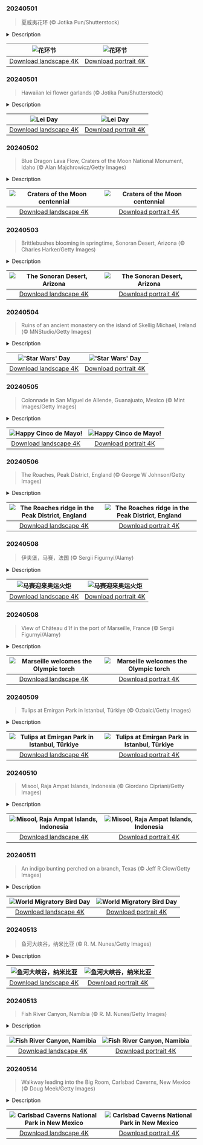 

### 20240501

> 夏威夷花环 (© Jotika Pun/Shutterstock)

<details>
<summary>Description</summary>

> 随着太阳缓缓升起，夏威夷迎来了五月的第一天。伴随着五颜六色的鲜花、迷人的香氛，花环节在一片欢声笑语中拉开了序幕。夏威夷花环是由各种花朵、叶子甚至贝壳制成的，对于岛上的原住民而言，这些花环承载着重要的文化意义。在很久以前，波利尼西亚人向东迁徙，穿过太平洋群岛，然后在公元1000年至1200年抵达夏威夷岛，为当地的原住民带来了代表爱、尊重和无处不在的“阿洛哈精神”的夏威夷花环。阿洛哈（aloha）是夏威夷原住民的问候语，意为“你好”，它代表着夏威夷岛民平和的生活态度，是一种强调个人思想与心灵协调的精神。花环节全天都有庆祝活动，包括游行、露天表演、花环制作比赛、草裙舞和美食盛宴。
> 
> 在夏威夷文化中，夏威夷花环还代表了文化的多样性，花环节也标志着亚裔美国人和太平洋岛民传统文化月的开始，人们会在这一天纪念亚太裔群体对美国的贡献。
> 
> 

</details>

| ![花环节](https://cn.bing.com/th?id=OHR.HawaiianLei_ZH-CN7857272499_UHD.jpg&pid=hp&w=400&h=224&rs=1&c=4) | ![花环节](https://cn.bing.com/th?id=OHR.HawaiianLei_ZH-CN7857272499_1080x1920.jpg&pid=hp&w=155&h=315&rs=1&c=4) |
|:---------:|:---------:|
| [Download landscape 4K](https://cn.bing.com/th?id=OHR.HawaiianLei_ZH-CN7857272499_UHD.jpg) | [Download portrait 4K](https://cn.bing.com/th?id=OHR.HawaiianLei_ZH-CN7857272499_1080x1920.jpg) |

### 20240501

> Hawaiian lei flower garlands (© Jotika Pun/Shutterstock)

<details>
<summary>Description</summary>

> As the first day of May dawns in Hawaii, Lei Day bursts forth in a riot of color, fragrance, and festivity. Leis are garlands crafted from flowers, leaves, and even shells, carrying significant cultural importance in Hawaiian culture. Leis were brought by the Polynesians as they migrated eastward through the Pacific Islands before reaching Hawaii between 1000 and 1200 CE. They represent love, respect, and the ever-present aloha spirit, described as 'the coordination of mind and heart within each person.' Lei Day is an all-day fiesta that includes parades, pageants, lei-making contests, hula dances, and feasts. It also marks the beginning of Asian American and Pacific Islander Heritage Month.
> 
> 
> 
> 

</details>

| ![Lei Day](https://cn.bing.com/th?id=OHR.HawaiianLei_EN-US6290126556_UHD.jpg&pid=hp&w=400&h=224&rs=1&c=4) | ![Lei Day](https://cn.bing.com/th?id=OHR.HawaiianLei_EN-US6290126556_1080x1920.jpg&pid=hp&w=155&h=315&rs=1&c=4) |
|:---------:|:---------:|
| [Download landscape 4K](https://cn.bing.com/th?id=OHR.HawaiianLei_EN-US6290126556_UHD.jpg) | [Download portrait 4K](https://cn.bing.com/th?id=OHR.HawaiianLei_EN-US6290126556_1080x1920.jpg) |

### 20240502

> Blue Dragon Lava Flow, Craters of the Moon National Monument, Idaho (© Alan Majchrowicz/Getty Images)

<details>
<summary>Description</summary>

> Buckle up, Earthlings, as you venture into an extraterrestrial realm right here on our planet! Surrounded by the rugged landscape of Idaho, Craters of the Moon National Monument and Preserve was born of the volcanic forces that shaped the region thousands of years ago. Visitors are greeted by vast lava fields, cinder cones, and spatter cones, spread across almost 54,000 acres. The Apollo 14 astronauts trained here, gaining insight into lunar conditions by exploring the volcanic geology of this surreal landscape.
> 
> Established on May 2, 1924 by President Calvin Coolidge, this natural wonder celebrates its 100th anniversary in 2024, marking a century of preservation and appreciation for its otherworldly beauty.
> 
> 

</details>

| ![Craters of the Moon centennial](https://cn.bing.com/th?id=OHR.CratersOfTheMoon_EN-US6516727783_UHD.jpg&pid=hp&w=400&h=224&rs=1&c=4) | ![Craters of the Moon centennial](https://cn.bing.com/th?id=OHR.CratersOfTheMoon_EN-US6516727783_1080x1920.jpg&pid=hp&w=155&h=315&rs=1&c=4) |
|:---------:|:---------:|
| [Download landscape 4K](https://cn.bing.com/th?id=OHR.CratersOfTheMoon_EN-US6516727783_UHD.jpg) | [Download portrait 4K](https://cn.bing.com/th?id=OHR.CratersOfTheMoon_EN-US6516727783_1080x1920.jpg) |

### 20240503

> Brittlebushes blooming in springtime, Sonoran Desert, Arizona (© Charles Harker/Getty Images)

<details>
<summary>Description</summary>

> Welcome to the Sonoran Desert, where life thrives despite the heat thanks to two seasons of rainfall. This subtropical desert spreads across parts of Mexico, California, and Arizona and is home to animals such as roadrunners, Gila monsters, and the Morafka's desert tortoise. Its rainy seasons are followed by the blossoming of colorful wildflowers such as the brittlebush, seen in today's image. These hardy shrubs are adapted to the dry seasons, with their silvery-gray leaves covered in fine hairs that help reduce water loss. Brittlebushes produce bright yellow flowers that bloom in clusters, adding splashes of color to the desert landscape. Another drought-loving desert flora is the saguaro cactus, which can live for over 150 years and grow up to 40 feet tall. The saguaro also provides food and shelter for desert species and is a sacred plant in the culture of the Tohono O'odham people.
> 
> 
> 
> 

</details>

| ![The Sonoran Desert, Arizona](https://cn.bing.com/th?id=OHR.SonoranSpring_EN-US9207877073_UHD.jpg&pid=hp&w=400&h=224&rs=1&c=4) | ![The Sonoran Desert, Arizona](https://cn.bing.com/th?id=OHR.SonoranSpring_EN-US9207877073_1080x1920.jpg&pid=hp&w=155&h=315&rs=1&c=4) |
|:---------:|:---------:|
| [Download landscape 4K](https://cn.bing.com/th?id=OHR.SonoranSpring_EN-US9207877073_UHD.jpg) | [Download portrait 4K](https://cn.bing.com/th?id=OHR.SonoranSpring_EN-US9207877073_1080x1920.jpg) |

### 20240504

> Ruins of an ancient monastery on the island of Skellig Michael, Ireland (© MNStudio/Getty Images)

<details>
<summary>Description</summary>

> May the Force be with you on May 4, adopted by 'Star Wars' fans as the day to celebrate their favorite franchise. Many will recognize Skellig Michael, the island on our homepage, as the location of scenes from the 'Star Wars' sequels, 'The Force Awakens' and 'The Last Jedi.' This UNESCO World Heritage Site appears in the movies as the planet Ahch-To, where Jedi master Luke Skywalker seeks refuge. Home to a 6th-century monastery with beehive huts and stone staircases, it also hosts a large seabird population that inspired the penguin-like porgs that roost on Ahch-To. Skellig Michael is about 7 miles off Ireland's southwestern coast, daily visitors are limited, and boat trips are canceled if it is too stormy. Still, the island attracts 'Star Wars' fans and others keen to see this ancient site, not so very far, far away.
> 
> 
> 
> 

</details>

| !['Star Wars' Day](https://cn.bing.com/th?id=OHR.JediMonastery_EN-US9398447907_UHD.jpg&pid=hp&w=400&h=224&rs=1&c=4) | !['Star Wars' Day](https://cn.bing.com/th?id=OHR.JediMonastery_EN-US9398447907_1080x1920.jpg&pid=hp&w=155&h=315&rs=1&c=4) |
|:---------:|:---------:|
| [Download landscape 4K](https://cn.bing.com/th?id=OHR.JediMonastery_EN-US9398447907_UHD.jpg) | [Download portrait 4K](https://cn.bing.com/th?id=OHR.JediMonastery_EN-US9398447907_1080x1920.jpg) |

### 20240505

> Colonnade in San Miguel de Allende, Guanajuato, Mexico (© Mint Images/Getty Images)

<details>
<summary>Description</summary>

> Today's homepage takes us to the Mexican city of San Miguel de Allende, to toast Cinco de Mayo, or 'Fifth of May.' Not to be confused with Mexico's Independence Day, Cinco de Mayo instead marks Mexico’s 1862 triumph over France at the Battle of Puebla. The holiday is observed in Mexico but has become popular in the US since the 1980s thanks to various advertising campaigns. Here it has evolved into a wider celebration of Mexican culture, whether it is food, history, art, or the colorful architecture of cities like San Miguel de Allende, established in the 16th century, a UNESCO World Heritage Site.
> 
> 
> 
> 

</details>

| ![Happy Cinco de Mayo!](https://cn.bing.com/th?id=OHR.SanMiguelAllende_EN-US9621237021_UHD.jpg&pid=hp&w=400&h=224&rs=1&c=4) | ![Happy Cinco de Mayo!](https://cn.bing.com/th?id=OHR.SanMiguelAllende_EN-US9621237021_1080x1920.jpg&pid=hp&w=155&h=315&rs=1&c=4) |
|:---------:|:---------:|
| [Download landscape 4K](https://cn.bing.com/th?id=OHR.SanMiguelAllende_EN-US9621237021_UHD.jpg) | [Download portrait 4K](https://cn.bing.com/th?id=OHR.SanMiguelAllende_EN-US9621237021_1080x1920.jpg) |

### 20240506

> The Roaches, Peak District, England (© George W Johnson/Getty Images)

<details>
<summary>Description</summary>

> In today's image, the sun encroaches on the Roaches, a rocky ridge in the Peak District, northern England. Its strange name comes from the French 'les roches,' which means 'the rocks.' Rising to a height of over 1,600 feet, the ridge is a popular destination for climbers and hikers in the Peak District National Park. It offers stunning views over the moorland and, if you're lucky, you may spot a wallaby! A number of these Australian marsupials escaped from a nearby private zoo in the 1930s, and there are still recorded sightings of the descendants of the original wallabies.
> 
> The Roaches is a protected habitat for other animals too; its blanket bogs and upland moorlands are home to a range of birds, including curlews, red grouse, tree pipits, and peregrine falcons. A very different sort of creature is said to live at the top of the ridge. Local legend has it that Doxey Pool—a small pond—is home to a malevolent mermaid who tempts people into the water.
> 
> 

</details>

| ![The Roaches ridge in the Peak District, England](https://cn.bing.com/th?id=OHR.TheRoachesPeakDistrict_EN-US9733115206_UHD.jpg&pid=hp&w=400&h=224&rs=1&c=4) | ![The Roaches ridge in the Peak District, England](https://cn.bing.com/th?id=OHR.TheRoachesPeakDistrict_EN-US9733115206_1080x1920.jpg&pid=hp&w=155&h=315&rs=1&c=4) |
|:---------:|:---------:|
| [Download landscape 4K](https://cn.bing.com/th?id=OHR.TheRoachesPeakDistrict_EN-US9733115206_UHD.jpg) | [Download portrait 4K](https://cn.bing.com/th?id=OHR.TheRoachesPeakDistrict_EN-US9733115206_1080x1920.jpg) |

### 20240508

> 伊夫堡，马赛，法国 (© Sergii Figurnyi/Alamy)

<details>
<summary>Description</summary>

> 准备好在法国马赛享受阳光和奥林匹克精神吧。马赛是一座充满活力的海滨城市，以其丰富的海洋遗产和文化多样性而闻名，是通往地中海的门户。今天，奥运火炬的到来点燃了这里期待奥运的热潮。作为连接现代奥运会与古希腊文化遗产的一个象征，奥运火炬于4月16日在希腊奥林匹亚点燃，奥运圣火就此开启环绕法国的旅程，直至抵达巴黎奥运会。夏季奥运会将于7月26日开幕，而马赛正在为举办奥运会帆船比赛做准备，这座城市充满活力，将传统与创新融为一体。
> 
> 在今天的图片中，我们可以从远处看到伊夫城堡，它作为大仲马作品《基督山伯爵》中的一个重要场景而闻名于世。这座建于16世纪的城堡屹立在蔚蓝的海水中，低声诉说着它作为文艺复兴时期堡垒、监狱以及文学缪斯女神的过去。
> 
> 

</details>

| ![马赛迎来奥运火炬](https://cn.bing.com/th?id=OHR.PortMarseille_ZH-CN3194394496_UHD.jpg&pid=hp&w=400&h=224&rs=1&c=4) | ![马赛迎来奥运火炬](https://cn.bing.com/th?id=OHR.PortMarseille_ZH-CN3194394496_1080x1920.jpg&pid=hp&w=155&h=315&rs=1&c=4) |
|:---------:|:---------:|
| [Download landscape 4K](https://cn.bing.com/th?id=OHR.PortMarseille_ZH-CN3194394496_UHD.jpg) | [Download portrait 4K](https://cn.bing.com/th?id=OHR.PortMarseille_ZH-CN3194394496_1080x1920.jpg) |

### 20240508

> View of Château d'If in the port of Marseille, France (© Sergii Figurnyi/Alamy)

<details>
<summary>Description</summary>

> Get ready to soak up the sun and Olympic spirit in Marseille, France. A coastal city rich in maritime heritage and cultural diversity, today it welcomes the arrival of the Olympic torch on French soil. The fire was lit in Olympia, Greece, on April 16. Symbolizing the link between the modern games and their ancient Greek heritage, the flame embarks on its journey around host nation France, ahead of the Paris Olympics. The Summer Olympics will begin on July 26. As Marseille prepares to host the Olympic sailing competition, the city pulsates with energy, blending tradition with innovation.
> 
> The Château d'If, seen from afar in today's image, featured in Alexandre Dumas' famous novel 'The Count of Monte Cristo.' Standing steadfast amidst the azure waters, the château, built in the 16th century, whispers tales of its past as a Renaissance fortress, prison, and literary muse.
> 
> 

</details>

| ![Marseille welcomes the Olympic torch](https://cn.bing.com/th?id=OHR.PortMarseille_EN-US0558123049_UHD.jpg&pid=hp&w=400&h=224&rs=1&c=4) | ![Marseille welcomes the Olympic torch](https://cn.bing.com/th?id=OHR.PortMarseille_EN-US0558123049_1080x1920.jpg&pid=hp&w=155&h=315&rs=1&c=4) |
|:---------:|:---------:|
| [Download landscape 4K](https://cn.bing.com/th?id=OHR.PortMarseille_EN-US0558123049_UHD.jpg) | [Download portrait 4K](https://cn.bing.com/th?id=OHR.PortMarseille_EN-US0558123049_1080x1920.jpg) |

### 20240509

> Tulips at Emirgan Park in Istanbul, Türkiye (© Ozbalci/Getty Images)

<details>
<summary>Description</summary>

> There's something to be said about the allure of a bed of colorful tulips. Originating from Central Asia, these bulbous plants are beloved worldwide, from the gardens of Mount Vernon, Washington, to the parks and avenues of Istanbul, Türkiye. But tulips are more than just decorative flowers. They represent love, life, beauty, and passion in various traditions and are often depicted in art as a symbol of rebirth or youth.
> 
> Emirgan Park in Istanbul celebrates tulips in all their glory, as the city hosts its annual tulip festival. The park boasts a dazzling variety of these flowers that paint the landscape with a kaleidoscope of colors. It is also home to more than 120 species of rare plants and trees, with gorgeous views of the Bosporus strait.
> 
> 

</details>

| ![Tulips at Emirgan Park in Istanbul, Türkiye](https://cn.bing.com/th?id=OHR.EmirganPark_EN-US0659286862_UHD.jpg&pid=hp&w=400&h=224&rs=1&c=4) | ![Tulips at Emirgan Park in Istanbul, Türkiye](https://cn.bing.com/th?id=OHR.EmirganPark_EN-US0659286862_1080x1920.jpg&pid=hp&w=155&h=315&rs=1&c=4) |
|:---------:|:---------:|
| [Download landscape 4K](https://cn.bing.com/th?id=OHR.EmirganPark_EN-US0659286862_UHD.jpg) | [Download portrait 4K](https://cn.bing.com/th?id=OHR.EmirganPark_EN-US0659286862_1080x1920.jpg) |

### 20240510

> Misool, Raja Ampat Islands, Indonesia (© Giordano Cipriani/Getty Images)

<details>
<summary>Description</summary>

> This pristine aquatic sanctuary so pristine that it feels like a secret whispered by the ocean itself. Misool is an island of almost 800 square miles within the Raja Ampat archipelago in Indonesia. The archipelago comprises four main islands, including Misool, Waigeo, Batanta, and Salawati. Here, the waves caress the powder-white sands, while a kaleidoscope of marine life swims beneath the surface. Raja Ampat is part of the Coral Triangle, a remote ocean wilderness that is home to hundreds of species of reef-building corals alongside marine turtles, sharks, whales, dugongs, dolphins, and thousands of species of reef fish. The archipelago is dotted with Marine Protected Areas, of which Misool is the largest, and includes nesting beaches for green and hawksbill turtles. Surrounded by a 'no-take zone' with fishing and hunting activities banned and a shark and manta ray sanctuary, Misool offers hope for the future of our oceans.
> 
> 
> 
> 

</details>

| ![Misool, Raja Ampat Islands, Indonesia](https://cn.bing.com/th?id=OHR.MisoolRajaAmpat_EN-US0805176947_UHD.jpg&pid=hp&w=400&h=224&rs=1&c=4) | ![Misool, Raja Ampat Islands, Indonesia](https://cn.bing.com/th?id=OHR.MisoolRajaAmpat_EN-US0805176947_1080x1920.jpg&pid=hp&w=155&h=315&rs=1&c=4) |
|:---------:|:---------:|
| [Download landscape 4K](https://cn.bing.com/th?id=OHR.MisoolRajaAmpat_EN-US0805176947_UHD.jpg) | [Download portrait 4K](https://cn.bing.com/th?id=OHR.MisoolRajaAmpat_EN-US0805176947_1080x1920.jpg) |

### 20240511

> An indigo bunting perched on a branch, Texas (© Jeff R Clow/Getty Images)

<details>
<summary>Description</summary>

> On World Migratory Bird Day, we introduce the indigo bunting, a tiny bird with plumage like the twilight sky. They traverse thousands of miles using the stars to navigate as they fly between North America, and their wintering grounds in Central America and northern South America.
> 
> Inaugurated in 2006, World Migratory Bird Day brings people together to help protect our feathered friends and engage in birdwatching, educational programs, and conservation efforts. This year's campaign highlights reducing the use of pesticides and fertilizers and switching to organic farming. So, let's turn our gazes upward and pledge to safeguard the flyways that are essential for ecological balance.
> 
> 

</details>

| ![World Migratory Bird Day](https://cn.bing.com/th?id=OHR.TexasIndigoBunting_EN-US0916417036_UHD.jpg&pid=hp&w=400&h=224&rs=1&c=4) | ![World Migratory Bird Day](https://cn.bing.com/th?id=OHR.TexasIndigoBunting_EN-US0916417036_1080x1920.jpg&pid=hp&w=155&h=315&rs=1&c=4) |
|:---------:|:---------:|
| [Download landscape 4K](https://cn.bing.com/th?id=OHR.TexasIndigoBunting_EN-US0916417036_UHD.jpg) | [Download portrait 4K](https://cn.bing.com/th?id=OHR.TexasIndigoBunting_EN-US0916417036_1080x1920.jpg) |

### 20240513

> 鱼河大峡谷，纳米比亚 (© R. M. Nunes/Getty Images)

<details>
<summary>Description</summary>

> 从世界上最古老的沙漠——纳米布沙漠，到奇妙的箭袋树森林，南非的纳米比亚拥有许多宝藏旅游景点。该国家最长的河流——鱼河，在数百万年的时间里侵蚀出了欧洲大陆最大的峡谷：鱼河大峡谷，它长约100英里，深约1800英尺，蜿蜒曲折，穿过风化的片麻岩层和白云岩。作为纳米比亚的热门景点之一，鱼河大峡谷以其长达50多英里的徒步小径和“鱼河峡谷超级马拉松比赛”吸引了无数探险者。此外，峡谷里还生活着哈特曼山斑马、山羚、东部岩象鼩等大大小小的生物。无论您是来轻徒步、远足、露营或者只是欣赏美景，鱼河大峡谷一定会让您终身难忘的。
> 
> 
> 
> 

</details>

| ![鱼河大峡谷，纳米比亚](https://cn.bing.com/th?id=OHR.NamibiaCanyon_ZH-CN3973338246_UHD.jpg&pid=hp&w=400&h=224&rs=1&c=4) | ![鱼河大峡谷，纳米比亚](https://cn.bing.com/th?id=OHR.NamibiaCanyon_ZH-CN3973338246_1080x1920.jpg&pid=hp&w=155&h=315&rs=1&c=4) |
|:---------:|:---------:|
| [Download landscape 4K](https://cn.bing.com/th?id=OHR.NamibiaCanyon_ZH-CN3973338246_UHD.jpg) | [Download portrait 4K](https://cn.bing.com/th?id=OHR.NamibiaCanyon_ZH-CN3973338246_1080x1920.jpg) |

### 20240513

> Fish River Canyon, Namibia (© R. M. Nunes/Getty Images)

<details>
<summary>Description</summary>

> The longest river in Namibia—the Fish River—has carved out Africa's largest canyon over millions of years. Winding through weathered layers of gneiss and dolomite rocks, the Fish River Canyon is around 100 miles long and about 1,800 feet deep. Its hiking trail stretches for more than 50 miles, attracting adventure seekers and ultramarathon runners. Moreover, with Hartmann's mountain zebras, klipspringers, and eastern rock elephant shrews, the canyon is teeming with creatures big and small. So, whether you are there for hiking, trekking, camping, or just soaking in the scenery, one thing's for sure: Fish River Canyon is a catch you won't soon forget.
> 
> 
> 
> 

</details>

| ![Fish River Canyon, Namibia](https://cn.bing.com/th?id=OHR.NamibiaCanyon_EN-US1337379319_UHD.jpg&pid=hp&w=400&h=224&rs=1&c=4) | ![Fish River Canyon, Namibia](https://cn.bing.com/th?id=OHR.NamibiaCanyon_EN-US1337379319_1080x1920.jpg&pid=hp&w=155&h=315&rs=1&c=4) |
|:---------:|:---------:|
| [Download landscape 4K](https://cn.bing.com/th?id=OHR.NamibiaCanyon_EN-US1337379319_UHD.jpg) | [Download portrait 4K](https://cn.bing.com/th?id=OHR.NamibiaCanyon_EN-US1337379319_1080x1920.jpg) |

### 20240514

> Walkway leading into the Big Room, Carlsbad Caverns, New Mexico (© Doug Meek/Getty Images)

<details>
<summary>Description</summary>

> With deep rocky canyons and high ancient sea ledges, Carlsbad Caverns National Park in New Mexico boasts some of the most unique rock formations in the world. Hidden beneath its desert scenery are more than 119 caves—formed when sulfuric acid dissolved the surrounding limestone. This national park, founded on this day in 1930, is also home to North America's largest underground chamber—the Big Room. From colossal stalactite formations hanging like chandeliers to stalagmite structures reaching for the ceiling, every nook and cranny is a masterpiece crafted over millions of years. This UNESCO World Heritage Site also organizes events like bat flight viewings, which allow visitors to watch thousands of bats as they swoop in and out of the cavern. Are you ready to explore the depths?
> 
> 
> 
> 

</details>

| ![Carlsbad Caverns National Park in New Mexico](https://cn.bing.com/th?id=OHR.CarlsbadNP_EN-US2282243740_UHD.jpg&pid=hp&w=400&h=224&rs=1&c=4) | ![Carlsbad Caverns National Park in New Mexico](https://cn.bing.com/th?id=OHR.CarlsbadNP_EN-US2282243740_1080x1920.jpg&pid=hp&w=155&h=315&rs=1&c=4) |
|:---------:|:---------:|
| [Download landscape 4K](https://cn.bing.com/th?id=OHR.CarlsbadNP_EN-US2282243740_UHD.jpg) | [Download portrait 4K](https://cn.bing.com/th?id=OHR.CarlsbadNP_EN-US2282243740_1080x1920.jpg) |